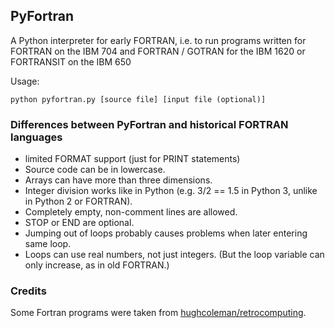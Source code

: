 ## PyFortran

A Python interpreter for early FORTRAN, i.e. to run programs written for FORTRAN on the IBM 704 and FORTRAN / GOTRAN for the IBM 1620 or FORTRANSIT on the IBM 650

Usage:

  `python pyfortran.py [source file] [input file (optional)]`

### Differences between PyFortran and historical FORTRAN languages

* limited FORMAT support (just for PRINT statements)
* Source code can be in lowercase.
* Arrays can have more than three dimensions.
* Integer division works like in Python (e.g. 3/2 == 1.5 in Python 3, unlike in Python 2 or FORTRAN).
* Completely empty, non-comment lines are allowed.
* STOP or END are optional.
* Jumping out of loops probably causes problems when later entering same loop.
* Loops can use real numbers, not just integers. (But the loop variable can only increase, as in old FORTRAN.)

### Credits

Some Fortran programs were taken from [hughcoleman/retrocomputing](https://github.com/hughcoleman/retrocomputing).

